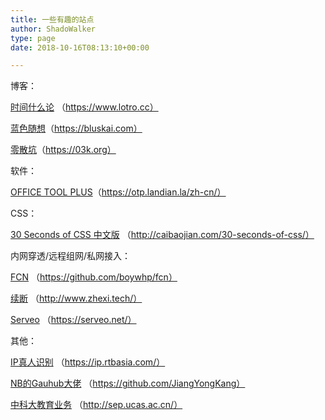 ```yaml
---
title: 一些有趣的站点
author: ShadoWalker
type: page
date: 2018-10-16T08:13:10+00:00

---
```

博客：

[时间什么论][1] （https://www.lotro.cc）

[蓝色随想][2]（https://bluskai.com）

[零散坑][3]（https://03k.org）

软件：

[OFFICE TOOL PLUS][4]（https://otp.landian.la/zh-cn/）

CSS：

[30 Seconds of CSS 中文版][5] （http://caibaojian.com/30-seconds-of-css/）

内网穿透/远程组网/私网接入：

[FCN][6] （https://github.com/boywhp/fcn）

[续断][7] （http://www.zhexi.tech/）

[Serveo][8] （https://serveo.net/）

其他：

[IP真人识别][9] （https://ip.rtbasia.com/）

[NB的Gauhub大佬][10] （https://github.com/JiangYongKang）

[中科大教育业务][11] （http://sep.ucas.ac.cn/）

 [1]: https://www.lotro.cc/
 [2]: https://bluskai.com/
 [3]: https://03k.org/
 [4]: https://otp.landian.la/zh-cn/
 [5]: http://caibaojian.com/30-seconds-of-css/
 [6]: https://github.com/boywhp/fcn
 [7]: http://www.zhexi.tech/
 [8]: https://serveo.net/
 [9]: https://ip.rtbasia.com/
 [10]: https://github.com/JiangYongKang
 [11]: http://sep.ucas.ac.cn/